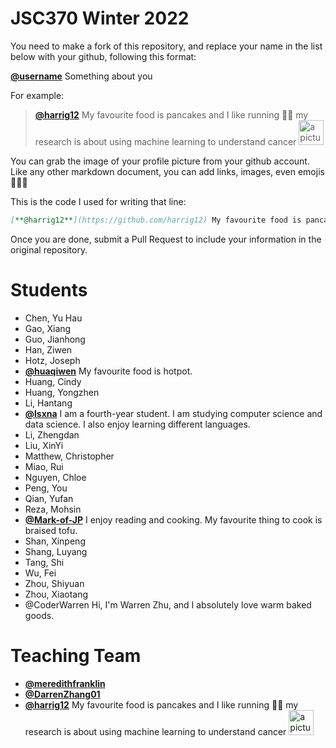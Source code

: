 # JSC370 Winter 2022

You need to make a fork of this repository, and replace your name in the list below with your github, following this format:

[**@username**]() Something about you

For example:
      
> [**@harrig12**](https://github.com/harrig12) My favourite food is pancakes and I like running 🏃‍♀️ my research is about using machine learning to understand cancer <img src="https://avatars.githubusercontent.com/u/23587234?s=400&u=ea93fb16bd1f0b9c3f1e0e420136e4a1919daff3&v=4" alt="a picture of me" width="40px"> 

You can grab the image of your profile picture from your github account. Like any other markdown document, you can add links, images, even emojis 🍋🍰🐸 

This is the code I used for writing that line:

```md
[**@harrig12**](https://github.com/harrig12) My favourite food is pancakes and I like running 🏃‍♀️ my research is about using machine learning to understand cancer <img src="https://avatars.githubusercontent.com/u/23587234?s=400&u=ea93fb16bd1f0b9c3f1e0e420136e4a1919daff3&v=4" alt="a picture of me" width="40px"> 
```

Once you are done, submit a Pull Request to include your information in the original repository.

# Students

* Chen, Yu Hau          
* Gao, Xiang            
* Guo, Jianhong         
* Han, Ziwen            
* Hotz, Joseph          
* [**@huaqiwen**](https://github.com/huaqiwen/) My favourite food is hotpot.       
* Huang, Cindy        
* Huang, Yongzhen       
* Li, Hantang           
* [**@lsxna**](https://github.com/lsxna/) I am a fourth-year student. I am studying computer science and data science. I also enjoy learning different languages.
* Li, Zhengdan          
* Liu, XinYi            
* Matthew, Christopher  
* Miao, Rui             
* Nguyen, Chloe         
* Peng, You             
* Qian, Yufan           
* Reza, Mohsin          
* [**@Mark-of-JP**](https://github.com/Mark-of-JP) I enjoy reading and cooking. My favourite thing to cook is braised tofu.
* Shan, Xinpeng         
* Shang, Luyang         
* Tang, Shi             
* Wu, Fei             
* Zhou, Shiyuan         
* Zhou, Xiaotang        
* @CoderWarren Hi, I'm Warren Zhu, and I absolutely love warm baked goods. 

# Teaching Team

* [**@meredithfranklin**](https://github.com/meredithfranklin)
* [**@DarrenZhang01**](https://github.com/@DarrenZhang01)
*  [**@harrig12**](https://github.com/harrig12) My favourite food is pancakes and I like running 🏃‍♀️ my research is about using machine learning to understand cancer <img src="https://avatars.githubusercontent.com/u/23587234?s=400&u=ea93fb16bd1f0b9c3f1e0e420136e4a1919daff3&v=4" alt="a picture of me" width="40px"> 


